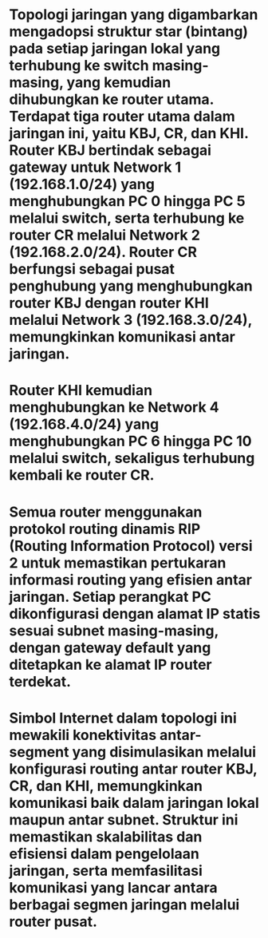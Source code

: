 # Topologi jaringan yang digambarkan mengadopsi struktur star (bintang) pada setiap jaringan lokal yang terhubung ke switch masing-masing, yang kemudian dihubungkan ke router utama. Terdapat tiga router utama dalam jaringan ini, yaitu KBJ, CR, dan KHI. Router KBJ bertindak sebagai gateway untuk Network 1 (192.168.1.0/24) yang menghubungkan PC 0 hingga PC 5 melalui switch, serta terhubung ke router CR melalui Network 2 (192.168.2.0/24). Router CR berfungsi sebagai pusat penghubung yang menghubungkan router KBJ dengan router KHI melalui Network 3 (192.168.3.0/24), memungkinkan komunikasi antar jaringan. 
# Router KHI kemudian menghubungkan ke Network 4 (192.168.4.0/24) yang menghubungkan PC 6 hingga PC 10 melalui switch, sekaligus terhubung kembali ke router CR. 
# Semua router menggunakan protokol routing dinamis RIP (Routing Information Protocol) versi 2 untuk memastikan pertukaran informasi routing yang efisien antar jaringan. Setiap perangkat PC dikonfigurasi dengan alamat IP statis sesuai subnet masing-masing, dengan gateway default yang ditetapkan ke alamat IP router terdekat. 
# Simbol Internet dalam topologi ini mewakili konektivitas antar-segment yang disimulasikan melalui konfigurasi routing antar router KBJ, CR, dan KHI, memungkinkan komunikasi baik dalam jaringan lokal maupun antar subnet. Struktur ini memastikan skalabilitas dan efisiensi dalam pengelolaan jaringan, serta memfasilitasi komunikasi yang lancar antara berbagai segmen jaringan melalui router pusat.